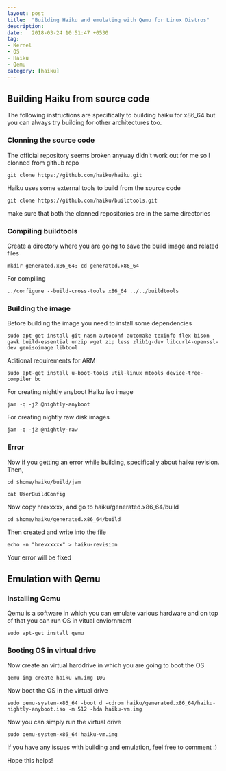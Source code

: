 ```yaml
---
layout: post
title:  "Building Haiku and emulating with Qemu for Linux Distros"
description:
date:   2018-03-24 10:51:47 +0530
tag:
- Kernel
- OS
- Haiku
- Qemu
category: [haiku]
---
```


## Building Haiku from source code

The following instructions are specifically to building haiku for x86_64 but you can always try building for other architectures too.

### Clonning the source code

The official repository seems broken anyway didn't work out for me so I clonned from github repo
```
git clone https://github.com/haiku/haiku.git
```
Haiku uses some external tools to build from the source code

```
git clone https://github.com/haiku/buildtools.git
```
make sure that both the clonned repositories are in the same directories

### Compiling buildtools

Create a directory where you are going to save the build image and related files

```
mkdir generated.x86_64; cd generated.x86_64
```
For compiling
```
../configure --build-cross-tools x86_64 ../../buildtools
```
### Building the image

Before building the image you need to install some dependencies

```
sudo apt-get install git nasm autoconf automake texinfo flex bison gawk build-essential unzip wget zip less zlib1g-dev libcurl4-openssl-dev genisoimage libtool
```
Aditional requirements for ARM

```
sudo apt-get install u-boot-tools util-linux mtools device-tree-compiler bc
```
For creating nightly anyboot Haiku iso image

```
jam -q -j2 @nightly-anyboot
```
For creating nightly raw disk images
```
jam -q -j2 @nightly-raw
```
### Error

Now if you getting an error while building, specifically about haiku revision.
Then,
```
cd $home/haiku/build/jam
```
```
cat UserBuildConfig
```
Now copy hrexxxxx, and go to haiku/generated.x86_64/build
```
cd $home/haiku/generated.x86_64/build
```
Then created and write into the file
```
echo -n "hrevxxxxx" > haiku-revision
```
Your error will be fixed
## Emulation with Qemu

### Installing Qemu

Qemu is a software in which you can emulate various hardware and on top of that you can run OS in vitual enviornment

```
sudo apt-get install qemu
```
### Booting OS in virtual drive

Now create an virtual harddrive in which you are going to boot the OS
```
qemu-img create haiku-vm.img 10G
```
Now boot the OS in the virtual drive
```
sudo qemu-system-x86_64 -boot d -cdrom haiku/generated.x86_64/haiku-nightly-anyboot.iso -m 512 -hda haiku-vm.img
```
Now you can simply run the virtual drive
```
sudo qemu-system-x86_64 haiku-vm.img
```

If you have any issues with building and emulation, feel free to comment :)

Hope this helps!
